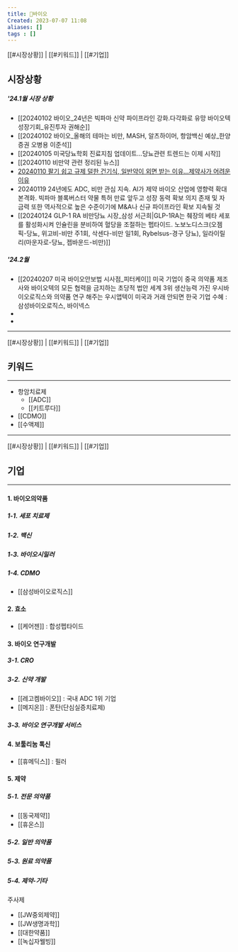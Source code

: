 ```yaml
---
title: 🦠바이오
Created: 2023-07-07 11:08
aliases: []
tags : []
---
```

[[#시장상황]] | [[#키워드]] | [[#기업]]
## 시장상황
##### '24.1월 시장 상황
- [[20240102 바이오_24년은 빅파마 신약 파이프라인 강화.다각화로 유망 바이오텍 성장기회_유진투자 권해순]]
- [[20240102 바이오_올해의 테마는 비만, MASH, 알츠하이머, 항암백신 예상_한양증권 오병용 이준석]]
- [[20240105 미국당뇨학회 진료지침 업데이트...당뇨관련 트렌드는 이제 시작]]
- [[20240110 비만약 관련 정리된 뉴스]]
- [20240110 팔기 쉽고 규제 덜한 건기식, 일반약이 외면 받는 이유...제약사가 어려운 이유](http://m.dailypharm.com/News/307744#Search)
- 20240119 24년에도 ADC, 비만 관심 지속. AI가 제약 바이오 산업에 영향력 확대 본격화. 빅파마 블록버스터 약물 특허 만료 앞두고 성장 동력 확보 의지 존재 및 자금력 또한 역사적으로 높은 수준이기에 M&A나 신규 파이프라인 확보 지속될 것
- [[20240124 GLP-1 RA 비만당뇨 시장_삼성 서근희|GLP-1RA는 췌장의 베타 세포를 활성화시켜 인슐린을 분비하여 혈당을 조절하는 펩타이드. 노보노디스크(오젬픽-당뇨, 위고비-비만 주1회, 삭센다-비만 일1회, Rybelsus-경구 당뇨), 일라이릴리(마운자로-당뇨, 젭바운드-비만)]]
##### '24.2월
- [[20240207 미국 바이오안보법 시사점_피터케이]]
	 미국 기업이 중국 의약품 제조사와 바이오텍의 모든 협력을 금지하는 초당적 법안
	 세계 3위 생산능력 가진 우시바이오로직스와 의약품 연구 해주는 우시앱텍이 미국과 거래 안되면 한국 기업 수혜 : 삼성바이오로직스, 바이넥스
- 
- 

---
[[#시장상황]] | [[#키워드]] | [[#기업]]
## 키워드
***
- 항암치료제
	- [[ADC]]
	- [[키트루다]]
- [[CDMO]]
- [[수액제]]

---
[[#시장상황]] | [[#키워드]] | [[#기업]]
## 기업
***
#### 1. 바이오의약품
##### 1-1. 세포 치료제
##### 1-2. 백신
##### 1-3. 바이오시밀러
##### 1-4. CDMO
- [[삼성바이오로직스]]

#### 2. 효소
- [[케어젠]] : 합성펩타이드

#### 3. 바이오 연구개발
##### 3-1. CRO
##### 3-2. 신약 개발
- [[레고켐바이오]] : 국내 ADC 1위 기업
- [[메지온]] : 폰탄(단심실증치료제)
##### 3-3. 바이오 연구개발 서비스

#### 4. 보툴리눔 톡신
- [[휴메딕스]] : 필러

#### 5. 제약
##### 5-1. 전문 의약품
- [[동국제약]]
- [[휴온스]]
##### 5-2. 일반 의약품
##### 5-3. 원료 의약품
##### 5-4. 제약-기타
주사제
- [[JW중외제약]]
- [[JW생명과학]]
- [[대한약품]]
- [[녹십자웰빙]]




